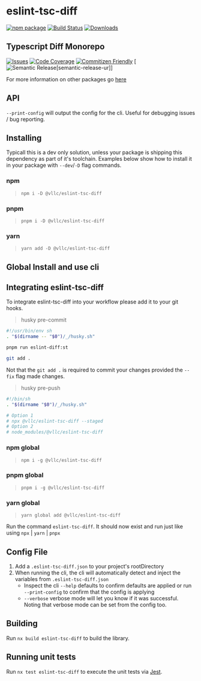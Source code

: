 # eslint-tsc-diff

[![npm package][npm-img-eslint-tsc-diff]][npm-url-eslint-tsc-diff]
[![Build Status][build-img]][build-url]
[![Downloads][downloads-img-eslint-tsc-diff]][downloads-url-eslint-tsc-diff]

## Typescript Diff Monorepo

[![Issues][issues-img]][issues-url]
[![Code Coverage][codecov-img]][codecov-url]
[![Commitizen Friendly][commitizen-img]][commitizen-url]
[![Semantic Release[semantic-release-ur]][semantic-release-img]]

For more information on other packages go [here](https://github.com/VirtualizeLLC/typescript-diff#README)

## API

`--print-config` will output the config for the cli. Useful for debugging issues / bug reporting.

## Installing

Typicall this is a dev only solution, unless your package is shipping this dependency as part of it's toolchain. Examples below show how to install it in your package with `--dev`/`-D` flag commands.

### npm

> `npm i -D @vllc/eslint-tsc-diff`

### pnpm

> `pnpm i -D @vllc/eslint-tsc-diff`

### yarn

> `yarn add -D @vllc/eslint-tsc-diff`

## Global Install and use cli

## Integrating eslint-tsc-diff

To integrate eslint-tsc-diff into your workflow please add it to your git hooks.

> husky pre-commit

```sh
#!/usr/bin/env sh
. "$(dirname -- "$0")/_/husky.sh"

pnpm run eslint-diff:st

git add .
```

Not that the `git add .` is required to commit your changes provided the `--fix` flag made changes.

> husky pre-push

```sh
#!/bin/sh
. "$(dirname "$0")/_/husky.sh"

# Option 1
# npx @vllc/eslint-tsc-diff --staged
# Option 2
# node_modules/@vllc/eslint-tsc-diff
```

### npm global

> `npm i -g @vllc/eslint-tsc-diff`

### pnpm global

> `pnpm i -g @vllc/eslint-tsc-diff`

### yarn global

> `yarn global add @vllc/eslint-tsc-diff`

Run the command `eslint-tsc-diff`. It should now exist and run just like using `npx` | `yarn` | `pnpx`

## Config File

1. Add a `.eslint-tsc-diff.json` to your project's rootDirectory
2. When running the cli, the cli will automatically detect and inject the variables from `.eslint-tsc-diff.json`
   - Inspect the cli `--help` defaults to confirm defaults are applied or run `--print-config` to confirm that the config is applying
   - `--verbose` verbose mode will let you know if it was successful. Noting that verbose mode can be set from the config too.

## Building

Run `nx build eslint-tsc-diff` to build the library.

## Running unit tests

Run `nx test eslint-tsc-diff` to execute the unit tests via [Jest](https://jestjs.io).

[build-img]: https://github.com/VirtualizeLLC/typescript-diff/actions/workflows/release.yml/badge.svg
[build-url]: https://github.com/VirtualizeLLC/typescript-diff/actions/workflows/release.yml

<!--  -->

[downloads-img-eslint-tsc-diff]: https://img.shields.io/npm/dt/@vllc/eslint-tsc-diff
[downloads-url-eslint-tsc-diff]: https://npmtrends.com/@vllc/eslint-tsc-diff

<!--  -->

[npm-img-eslint-tsc-diff]: https://img.shields.io/npm/v/@vllc/eslint-tsc-diff
[npm-url-eslint-tsc-diff]: https://www.npmjs.com/package/@vllc/eslint-tsc-diff

<!--  -->

[issues-img]: https://img.shields.io/github/issues/VirtualizeLLC/typescript-diff
[issues-url]: https://github.com/VirtualizeLLC/typescript-diff/issues

<!--  -->

[codecov-img]: https://codecov.io/gh/VirtualizeLLC/typescript-diff/branch/main/graph/badge.svg
[codecov-url]: https://codecov.io/gh/VirtualizeLLC/typescript-diff

<!--  -->

[semantic-release-img]: https://img.shields.io/badge/%20%20%F0%9F%93%A6%F0%9F%9A%80-semantic--release-e10079.svg
[semantic-release-url]: https://github.com/semantic-release/semantic-release
[commitizen-img]: https://img.shields.io/badge/commitizen-friendly-brightgreen.svg
[commitizen-url]: http://commitizen.github.io/cz-cli/
